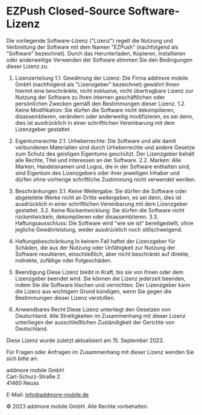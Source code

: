 # EZPush Closed-Source Software-Lizenz

Die vorliegende Software-Lizenz ("Lizenz") regelt die Nutzung und Verbreitung der Software mit dem Namen "EZPush" (nachfolgend als "Software" bezeichnet). Durch das Herunterladen, Kopieren, Installieren oder anderweitige Verwenden der Software stimmen Sie den Bedingungen dieser Lizenz zu.

1. Lizenzerteilung
   1.1. Gewährung der Lizenz: Die Firma addmore mobile GmbH (nachfolgend als "Lizenzgeber" bezeichnet) gewährt Ihnen hiermit eine beschränkte, nicht exklusive, nicht übertragbare Lizenz zur Nutzung der Software zu Ihren internen geschäftlichen oder persönlichen Zwecken gemäß den Bestimmungen dieser Lizenz.
   1.2. Keine Modifikation: Sie dürfen die Software nicht dekompilieren, disassemblieren, verändern oder anderweitig modifizieren, es sei denn, dies ist ausdrücklich in einer schriftlichen Vereinbarung mit dem Lizenzgeber gestattet.

2. Eigentumsrechte
   2.1. Urheberrechte: Die Software und alle damit verbundenen Materialien sind durch Urheberrechte und andere Gesetze zum Schutz des geistigen Eigentums geschützt. Der Lizenzgeber behält alle Rechte, Titel und Interessen an der Software.
   2.2. Marken: Alle Marken, Handelsnamen und Logos, die in der Software enthalten sind, sind Eigentum des Lizenzgebers oder ihrer jeweiligen Inhaber und dürfen ohne vorherige schriftliche Zustimmung nicht verwendet werden.

3. Beschränkungen
   3.1. Keine Weitergabe: Sie dürfen die Software oder abgeleitete Werke nicht an Dritte weitergeben, es sei denn, dies ist ausdrücklich in einer schriftlichen Vereinbarung mit dem Lizenzgeber gestattet.
   3.2. Keine Rückentwicklung: Sie dürfen die Software nicht rückentwickeln, dekompilieren oder disassemblieren.
   3.3. Haftungsausschluss: Die Software wird "wie sie ist" bereitgestellt, ohne jegliche Gewährleistung, weder ausdrücklich noch stillschweigend.

4. Haftungsbeschränkung
   In keinem Fall haftet der Lizenzgeber für Schäden, die aus der Nutzung oder Unfähigkeit zur Nutzung der Software resultieren, einschließlich, aber nicht beschränkt auf direkte, indirekte, zufällige oder Folgeschäden.

5. Beendigung
   Diese Lizenz bleibt in Kraft, bis sie von Ihnen oder dem Lizenzgeber beendet wird. Sie können die Lizenz jederzeit beenden, indem Sie die Software löschen und vernichten. Der Lizenzgeber kann die Lizenz aus wichtigem Grund kündigen, wenn Sie gegen die Bestimmungen dieser Lizenz verstoßen.

6. Anwendbares Recht
   Diese Lizenz unterliegt den Gesetzen von Deutschland. Alle Streitigkeiten im Zusammenhang mit dieser Lizenz unterliegen der ausschließlichen Zuständigkeit der Gerichte von Deutschland.

Diese Lizenz wurde zuletzt aktualisiert am 15. September 2023.

Für Fragen oder Anfragen im Zusammenhang mit dieser Lizenz wenden Sie sich bitte an:

addmore mobile GmbH  
Carl-Schurz-Straße 2  
41460 Neuss  
  
E-Mail: info@addmore-mobile.de

© 2023 addmore mobile GmbH. Alle Rechte vorbehalten.
